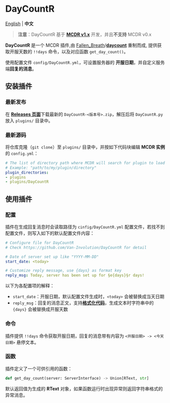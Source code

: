 # DayCountR

[English](README.md) | **中文**

> **注意**：DayCountR 基于 [**MCDR v1.x**](https://github.com/Fallen-Breath/MCDReforged) 开发，并且**不支持** MCDR v0.x

**DayCountR** 是一个 MCDR 插件,由 [Fallen_Breath](https://github.com/Fallen-Breath)/[**daycount**](https://github.com/TISUnion/daycount) 重制而成, 提供获取开服天数的 `!!days` 命令，以及对应函数 `get_day_count()`。

使用配置文件 `config/DayCountR.yml`，可设置服务器的 **开服日期**，并自定义服务端**回复的消息**。

## 安装插件

### 最新发布

在 [**Releases 页面**](https://github.com/Van-Involution/DayCountR/releases)下载最新的 `DayCountR-<版本号>.zip`，解压后将 `DayCountR.py` 放入 `plugins/` 目录中。

### 最新源码

将仓库克隆（`git clone`）至 `plugins/` 目录中，并按如下代码块编辑 **MCDR 实例**的 `config.yml`：

```YAML
# The list of directory path where MCDR will search for plugin to load
# Example: "path/to/my/plugin/directory"
plugin_directories:
- plugins
- plugins/DayCountR
```

## 使用插件

### 配置

插件在生成回复消息时会读取路径为 `cinfig/DayCountR.yml` 配置文件，若找不到配置文件，则写入如下的默认配置文件内容：

```YAML
# Configure file for DayCountR
# Check https://github.com/Van-Involution/DayCountR for detail

# Date of server set up like "YYYY-MM-DD"
start_date: <today>

# Customize reply message, use {days} as format key
reply_msg: Today, server has been set up for §e{days}§r days!
```
以下为各配置项的解释：

- `start_date`：开服日期，默认配置文件生成时，`<today>` 会被替换成当天日期
- `reply_msg`：回复的消息正文，支持[**格式化代码**](https://minecraft-zh.gamepedia.com/%E6%A0%BC%E5%BC%8F%E5%8C%96%E4%BB%A3%E7%A0%81)，生成文本时字符串中的 `{days}` 会被替换成开服天数

### 命令

插件提供 `!!days` 命令获取开服日期，回复的消息带有内容为 `<开服日期> -> <今天日期>` 悬停文本。

### 函数

插件定义了一个可供引用的函数：

```Python
def get_day_count(server: ServerInterface) -> Union[RText, str]
```
默认返回值为生成的 **RText** 对象，如果函数运行时出现异常则返回字符串格式的异常消息。
